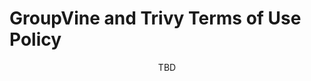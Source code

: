 # GroupVine and Trivy Terms of Use Policy
<div id="gv-site-policy" class="html" style="width:100%; text-align:center">
TBD
</div>
